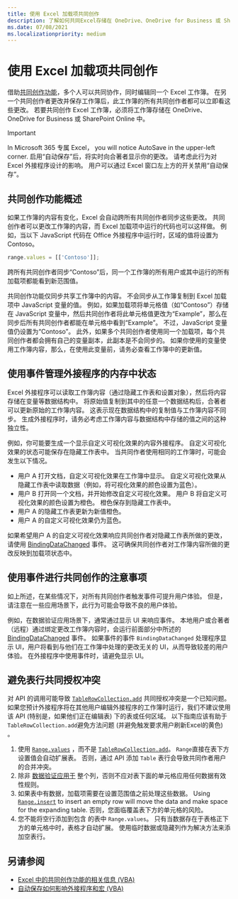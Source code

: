 ```yaml
---
title: 使用 Excel 加载项共同创作
description: 了解如何共同Excel存储在 OneDrive、OneDrive for Business 或 SharePoint Online 中的工作簿。
ms.date: 07/08/2021
ms.localizationpriority: medium
---
```



# <a name="coauthoring-in-excel-add-ins"></a>使用 Excel 加载项共同创作  

借助[共同创作功能](https://support.microsoft.com/office/7152aa8b-b791-414c-a3bb-3024e46fb104)，多个人可以共同协作，同时编辑同一个 Excel 工作簿。 在另一个共同创作者更改并保存工作簿后，此工作簿的所有共同创作者都可以立即看这些更改。 若要共同创作 Excel 工作簿，必须将工作簿存储在 OneDrive、OneDrive for Business 或 SharePoint Online 中。

> [!IMPORTANT]
> In Microsoft 365 专属 Excel， you will notice AutoSave in the upper-left corner. 启用“自动保存”后，将实时向合著者显示你的更改。 请考虑此行为对 Excel 外接程序设计的影响。 用户可以通过 Excel 窗口左上方的开关禁用“自动保存”。

## <a name="coauthoring-overview"></a>共同创作功能概述

如果工作簿的内容有变化，Excel 会自动跨所有共同创作者同步这些更改。 共同创作者可以更改工作簿的内容，而 Excel 加载项中运行的代码也可以这样做。 例如，当以下 JavaScript 代码在 Office 外接程序中运行时，区域的值将设置为 Contoso。

```js
range.values = [['Contoso']];
```

跨所有共同创作者同步“Contoso”后，同一个工作簿的所有用户或其中运行的所有加载项都能看到新范围值。

共同创作功能仅同步共享工作簿中的内容。 不会同步从工作簿复制到 Excel 加载项中 JavaScript 变量的值。 例如，如果加载项将单元格值（如“Contoso”）存储在 JavaScript 变量中，然后共同创作者将此单元格值更改为“Example”，那么在同步后所有共同创作者都能在单元格中看到“Example”。 不过，JavaScript 变量值仍设置为“Contoso”。 此外，如果多个共同创作者使用同一个加载项，每个共同创作者都会拥有自己的变量副本，此副本是不会同步的。 如果你使用的变量使用工作簿内容，那么，在使用此变量前，请务必查看工作簿中的更新值。

## <a name="use-events-to-manage-the-in-memory-state-of-your-add-in"></a>使用事件管理外接程序的内存中状态

Excel 外接程序可以读取工作簿内容（通过隐藏工作表和设置对象），然后将内容存储在变量等数据结构中。 将原始值复制到其中的任意一个数据结构后，合著者可以更新原始的工作簿内容。 这表示现在数据结构中的复制值与工作簿内容不同步。 生成外接程序时，请务必考虑工作簿内容与数据结构中存储的值之间的这种独立性。

例如，你可能要生成一个显示自定义可视化效果的内容外接程序。 自定义可视化效果的状态可能保存在隐藏工作表中。 当共同作者使用相同的工作簿时，可能会发生以下情况。

- 用户 A 打开文档，自定义可视化效果在工作簿中显示。 自定义可视化效果从隐藏工作表中读取数据（例如，将可视化效果的颜色设置为蓝色）。
- 用户 B 打开同一个文档，并开始修改自定义可视化效果。 用户 B 将自定义可视化效果的颜色设置为橙色。 橙色保存到隐藏工作表中。
- 用户 A 的隐藏工作表更新为新值橙色。
- 用户 A 的自定义可视化效果仍为蓝色。

如果希望用户 A 的自定义可视化效果响应共同创作者对隐藏工作表所做的更改，请使用 [BindingDataChanged](/javascript/api/office/office.bindingdatachangedeventargs) 事件。 这可确保共同创作者对工作簿内容所做的更改反映到加载项状态中。

## <a name="caveats-to-using-events-with-coauthoring"></a>使用事件进行共同创作的注意事项

如上所述，在某些情况下，对所有共同创作者触发事件可提升用户体验。 但是，请注意在一些应用场景下，此行为可能会导致不良的用户体验。

例如，在数据验证应用场景下，通常通过显示 UI 来响应事件。 本地用户或合著者（远程）通过绑定更改工作簿内容时，会运行前面部分中所述的 [BindingDataChanged](/javascript/api/office/office.bindingdatachangedeventargs) 事件。 如果事件的事件 `BindingDataChanged` 处理程序显示 UI，用户将看到与他们在工作簿中处理的更改无关的 UI，从而导致较差的用户体验。 在外接程序中使用事件时，请避免显示 UI。

## <a name="avoid-table-row-coauthoring-conflicts"></a>避免表行共同授权冲突

对 API 的调用可能导致 [`TableRowCollection.add`](/javascript/api/excel/excel.tablerowcollection#excel-excel-tablerowcollection-add-member(1)) 共同授权冲突是一个已知问题。 如果您预计外接程序将在其他用户编辑外接程序的工作簿时运行，我们不建议使用该 API (特别是，如果他们正在编辑表) 下的表或任何区域。 以下指南应该有助于`TableRowCollection.add`避免方法问题 (并避免触发要求用户刷新Excel的黄色) 。

1. 使用 [`Range.values`](/javascript/api/excel/excel.range#excel-excel-range-values-member) ，而不是 [`TableRowCollection.add`](/javascript/api/excel/excel.tablerowcollection#excel-excel-tablerowcollection-add-member(1))。 `Range`直接在表下方设置值会自动扩展表。 否则，通过 API 添加 `Table` 表行会导致共同作者用户的合并冲突。
1. 除非 [数据验证应用于](https://support.microsoft.com/office/29fecbcc-d1b9-42c1-9d76-eff3ce5f7249) 整个列，否则不应对表下面的单元格应用任何数据有效性规则。
1. 如果表中有数据，加载项需要在设置范围值之前处理这些数据。 Using [`Range.insert`](/javascript/api/excel/excel.range#excel-excel-range-insert-member(1)) to insert an empty row will move the data and make space for the expanding table. 否则，您面临覆盖表下方的单元格的风险。
1. 您不能将空行添加到包含 的表中 `Range.values`。 只有当数据存在于表格正下方的单元格中时，表格才自动扩展。 使用临时数据或隐藏列作为解决方法来添加空表行。

## <a name="see-also"></a>另请参阅

- [Excel 中的共同创作功能的相关信息 (VBA)](/office/vba/excel/concepts/about-coauthoring-in-excel)
- [自动保存如何影响外接程序和宏 (VBA)](/office/vba/library-reference/concepts/how-autosave-impacts-addins-and-macros)
